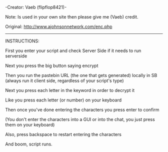 -Creator: Vaeb (flipflop8421)-

Note: Is used in your own site then please give me (Vaeb) credit.

Original: http://www.ajohnsonnetwork.com/enc.php

-----------------------------------------------------------------------------------------------

INSTRUCTIONS:


First you enter your script and check Server Side if it needs to run serverside 

Next you press the big button saying encrypt 

Then you run the pastebin URL (the one that gets generated) locally in SB (always run it client side, regardless of your script's type) 

Next you press each letter in the keyword in order to decrypt it 

Like you press each letter (or number) on your keyboard 

Then once you've done entering the characters you press enter to confirm 

(You don't enter the characters into a GUI or into the chat, you just press them on your keyboard) 

Also, press backspace to restart entering the characters 

And boom, script runs.
